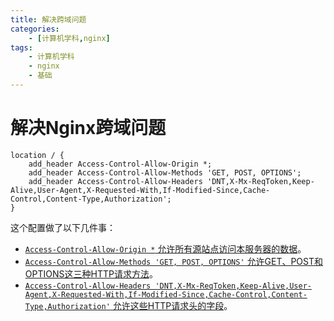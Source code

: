 ```yaml
---
title: 解决跨域问题
categories:
    - [计算机学科,nginx]
tags:
    - 计算机学科
    - nginx
    - 基础
---
```


# 解决Nginx跨域问题

```nginx
location / {
    add_header Access-Control-Allow-Origin *;
    add_header Access-Control-Allow-Methods 'GET, POST, OPTIONS';
    add_header Access-Control-Allow-Headers 'DNT,X-Mx-ReqToken,Keep-Alive,User-Agent,X-Requested-With,If-Modified-Since,Cache-Control,Content-Type,Authorization';
}
```

这个配置做了以下几件事：

-  [`Access-Control-Allow-Origin *` 允许所有源站点访问本服务器的数据](https://cloud.tencent.com/developer/article/1648860)。
-  [`Access-Control-Allow-Methods 'GET, POST, OPTIONS'` 允许GET、POST和OPTIONS这三种HTTP请求方法](https://cloud.tencent.com/developer/article/1648860)。
-  [`Access-Control-Allow-Headers 'DNT,X-Mx-ReqToken,Keep-Alive,User-Agent,X-Requested-With,If-Modified-Since,Cache-Control,Content-Type,Authorization'` 允许这些HTTP请求头的字段](https://cloud.tencent.com/developer/article/1648860)。